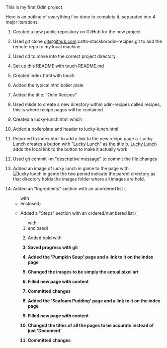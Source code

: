 This is my first Odin project. 

Here is an outline of everything I've done to complete it, separated into 4 major iterations. 
1. Created a new public repository on GitHub for the new project
2. Used git clone git@github.com:catto-stackko/odin-recipes.git to add the remote repo to my local machine
3. Used cd to move into the correct project directory
4. Set up this README with touch README.md

5. Created index.html with touch
6. Added the typical html boiler plate
7. Added the title: "Odin Recipes"

8. Used mkdir to create a new directory within odin-recipes called recipes, this is where recipe pages will be contained
9. Created a lucky-lunch.html which 
10. Added a boilerplate and header to lucky-lunch.html
11. Returned to index.html to add a link to the new recipe page
    a. <a>Lucky Lunch</a> creates a button with "Lucky Lunch" as the title
    b. <a href="recipes/lucky-lunch.html">Lucky Lunch</a> adds the local link to the button to make it actually work
12. Used git commit -m "descriptive message" to commit the file changes

13. Added an image of lucky lunch in game to the page with <img src="../images/lucky-lunch-in-game.jpg" alt="lucky lunch in game"> the two period indicate the parent directory as that directory holds the images folder where all images are held.
14. Added an "Ingredients" section with an unordered list (<ul> with <li> enclosed)
15. Added a "Steps" section with an ordered/numbered list (<ol> with <li> enclosed)
16. Added bold with <strong>
17. Saved progress with git

18. Added the 'Pumpkin Soup' page and a link to it on the index page 
19. Changed the images to be simply the actual pixel art 
20. Filled new page with content
21. Committed changes
22. Added the 'Seafoam Pudding' page and a link to it on the index page
23. Filled new page with content
24. Changed the titles of all the pages to be accurate instead of just 'Document'
25. Committed changes

